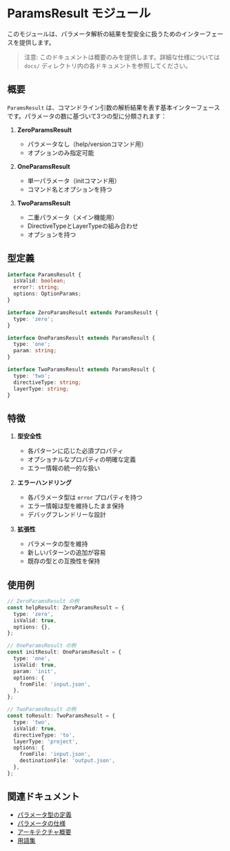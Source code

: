 # ParamsResult モジュール

このモジュールは、パラメータ解析の結果を型安全に扱うためのインターフェースを提供します。

> 注意: このドキュメントは概要のみを提供します。詳細な仕様については `docs/` ディレクトリ内の各ドキュメントを参照してください。

## 概要

`ParamsResult` は、コマンドライン引数の解析結果を表す基本インターフェースです。パラメータの数に基づいて3つの型に分類されます：

1. **ZeroParamsResult**
   - パラメータなし（help/versionコマンド用）
   - オプションのみ指定可能

2. **OneParamsResult**
   - 単一パラメータ（initコマンド用）
   - コマンド名とオプションを持つ

3. **TwoParamsResult**
   - 二重パラメータ（メイン機能用）
   - DirectiveTypeとLayerTypeの組み合わせ
   - オプションを持つ

## 型定義

```typescript
interface ParamsResult {
  isValid: boolean;
  error?: string;
  options: OptionParams;
}

interface ZeroParamsResult extends ParamsResult {
  type: 'zero';
}

interface OneParamsResult extends ParamsResult {
  type: 'one';
  param: string;
}

interface TwoParamsResult extends ParamsResult {
  type: 'two';
  directiveType: string;
  layerType: string;
}
```

## 特徴

1. **型安全性**
   - 各パターンに応じた必須プロパティ
   - オプショナルなプロパティの明確な定義
   - エラー情報の統一的な扱い

2. **エラーハンドリング**
   - 各パラメータ型は `error` プロパティを持つ
   - エラー情報は型を維持したまま保持
   - デバッグフレンドリーな設計

3. **拡張性**
   - パラメータの型を維持
   - 新しいパターンの追加が容易
   - 既存の型との互換性を保持

## 使用例

```typescript
// ZeroParamsResult の例
const helpResult: ZeroParamsResult = {
  type: 'zero',
  isValid: true,
  options: {},
};

// OneParamsResult の例
const initResult: OneParamsResult = {
  type: 'one',
  isValid: true,
  param: 'init',
  options: {
    fromFile: 'input.json',
  },
};

// TwoParamsResult の例
const toResult: TwoParamsResult = {
  type: 'two',
  isValid: true,
  directiveType: 'to',
  layerType: 'project',
  options: {
    fromFile: 'input.json',
    destinationFile: 'output.json',
  },
};
```

## 関連ドキュメント

- [パラメータ型の定義](docs/params_type.ja.md)
- [パラメータの仕様](docs/params.ja.md)
- [アーキテクチャ概要](docs/architecture/layer1_overview.ja.md)
- [用語集](docs/glossary.ja.md)
